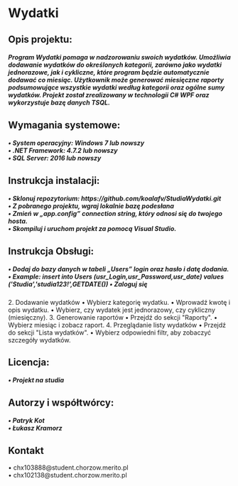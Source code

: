 <h1>Wydatki</h1>

<h2>Opis projektu:</h2>
  <h5>Program Wydatki pomaga w nadzorowaniu swoich wydatków. Umożliwia dodawanie wydatków do określonych kategorii, zarówno jako wydatki jednorazowe, jak i cykliczne, które program będzie automatycznie dodawać co miesiąc. Użytkownik może   generować miesięczne raporty podsumowujące wszystkie wydatki według kategorii oraz ogólne sumy wydatków. Projekt został zrealizowany w technologii C# WPF oraz wykorzystuje bazę danych TSQL.</h5>

<h2>Wymagania systemowe:</h2>
  <h5>• System operacyjny: Windows 7 lub nowszy<br>
  • .NET Framework: 4.7.2 lub nowszy<br>
  • SQL Server: 2016 lub nowszy</h5>

<h2>Instrukcja instalacji:</h2>
  <h5>•	Sklonuj repozytorium: https://github.com/koalafv/StudiaWydatki.git<br>
    •	Z pobranego projektu, wgraj lokalnie bazę podesłana <br>
    •	Zmień w „app.config” connection string, który odnosi się do twojego hosta.<br>
    •	Skompiluj i uruchom projekt za pomocą Visual Studio.</h5>

<h2>Instrukcja Obsługi:</h2>
    <h5>•	Dodaj do bazy danych w tabeli „Users” login oraz hasło i datę dodania.
    • Example: insert into Users (usr_Login,usr_Password,usr_date) values ('Studia','studia123!',GETDATE())
    • Zaloguj się</h5>
  2.	Dodawanie wydatków
    •	Wybierz kategorię wydatku.
    •	Wprowadź kwotę i opis wydatku.
    •	Wybierz, czy wydatek jest jednorazowy, czy cykliczny (miesięczny).
  3.	Generowanie raportów
    •	Przejdź do sekcji "Raporty".
    •	Wybierz miesiąc i zobacz raport.
  4.	Przeglądanie listy wydatków
    •	Przejdź do sekcji "Lista wydatków".
    •	Wybierz odpowiedni filtr, aby zobaczyć szczegóły wydatków.

<h2>Licencja:</h2>
  <h5>• Projekt na studia</h5>
  
<h2>Autorzy i współtwórcy:</h2>
  <h5>•	Patryk Kot<br>
  •	Łukasz Kramorz</h5>

<h2>Kontakt</h2>
   </h>•	chx103888@student.chorzow.merito.pl<br>
    •	chx102138@student.chorzow.merito.pl</h5>



